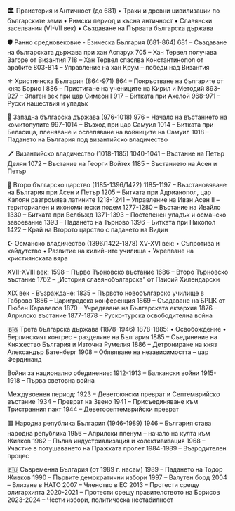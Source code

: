 🏛️ Праистория и Античност (до 681)
• Траки и древни цивилизации по българските земи
• Римски период и късна античност
• Славянски заселвания (VI-VII век)
• Създаване на Първата българска държава

🛡️ Ранно средновековие - Езическа България (681-864)
681 – Създаване на българската държава при хан Аспарух
705 – Хан Тервел получава Загоре от Византия
718 – Хан Тервел спасява Константинопол от арабите
803-814 – Управление на хан Крум – победи над Византия

⚜️ Християнска България (864-971)
864 – Покръстване на българите от княз Борис I
886 – Пристигане на учениците на Кирил и Методий
893-927 – Златен век при цар Симеон I
917 – Битката при Ахелой
968-971 – Руски нашествия и упадък

🏰 Западна българска държава (976-1018)
976 – Начало на въстанието на комитопулите
997-1014 – Възход при цар Самуил
1014 – Битката при Беласица, пленяване и ослепяване на войниците на Самуил
1018 – Падането на България под византийско владичество

🗡️ Византийско владичество (1018-1185)
1040-1041 – Въстание на Петър Делян
1072 – Въстание на Георги Войтех
1185 – Въстанието на Асен и Петър

🏰 Второ българско царство (1185-1396/1422)
1185-1197 – Възстановяване на България при Асен и Петър
1205 – Битката при Адрианопол, цар Калоян разгромява латините
1218-1241 – Управление на Иван Асен II – териториален и икономически подем
1277-1280 – Въстание на Ивайло
1330 – Битката при Велбъжд
1371-1393 – Постепенен упадък и османско завоевание
1393 – Падането на Търново
1396 – Битката при Никопол
1422 – Край на Второто царство с падането на Видин

☪️ Османско владичество (1396/1422-1878)
XV-XVI век:
• Съпротива и хайдутство
• Развитие на килийните училища
• Укрепване на християнската вяра

XVII-XVIII век:
1598 – Първо Търновско въстание
1686 – Второ Търновско въстание
1762 – „История славянобългарска" от Паисий Хилендарски

XIX век - Възраждане:
1835 – Първото новобългарско училище в Габрово
1856 – Цариградска конференция
1869 – Създаване на БРЦК от Любен Каравелов
1870 – Учредяване на Българската екзархия
1876 – Априлско въстание
1877-1878 – Руско-турска освободителна война

🇧🇬 Трета българска държава (1878-1946)
1878-1885:
• Освобождение
• Берлинският конгрес – разделяне на България
1885 – Съединение на Княжество България и Източна Румелия
1886 – Детрониране на княз Александър Батенберг
1908 – Обявяване на независимостта – цар Фердинанд

Войни за национално обединение:
1912-1913 – Балкански войни
1915-1918 – Първа световна война

Междувоенен период:
1923 – Деветоюнски преврат и Септемврийско въстание
1934 – Преврат на Звено
1941 – Присъединяване към Тристранния пакт
1944 – Деветосептемврийски преврат

🟥 Народна република България (1946-1989)
1946 – България става народна република
1956 – Априлски пленум – начало на култа към Живков
1962 – Пълна индустриализация и колективизация
1968 – Участие в потушаването на Пражката пролет
1984-1989 – Възродителен процес

🇪🇺 Съвременна България (от 1989 г. насам)
1989 – Падането на Тодор Живков
1990 – Първите демократични избори
1997 – Валутен борд
2004 – Влизане в НАТО
2007 – Членство в ЕС
2013 – Протести срещу олигархията
2020-2021 – Протести срещу правителството на Борисов
2023-2024 – Чести избори, политическа нестабилност